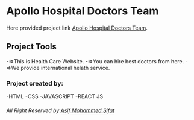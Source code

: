 # Apollo Hospital Doctors Team

Here provided project link [Apollo Hospital Doctors Team](https://doctor-asif.netlify.app/).

## Project Tools
-=>This is Health Care Website.
-=>You can hire best doctors from here.
-=>We provide international helath service.

### Project created by:
-HTML
-CSS
-JAVASCRIPT
-REACT JS

###### All Right Reserved by [Asif Mohammed Sifat](https://www.facebook.com/asif.engrr)
